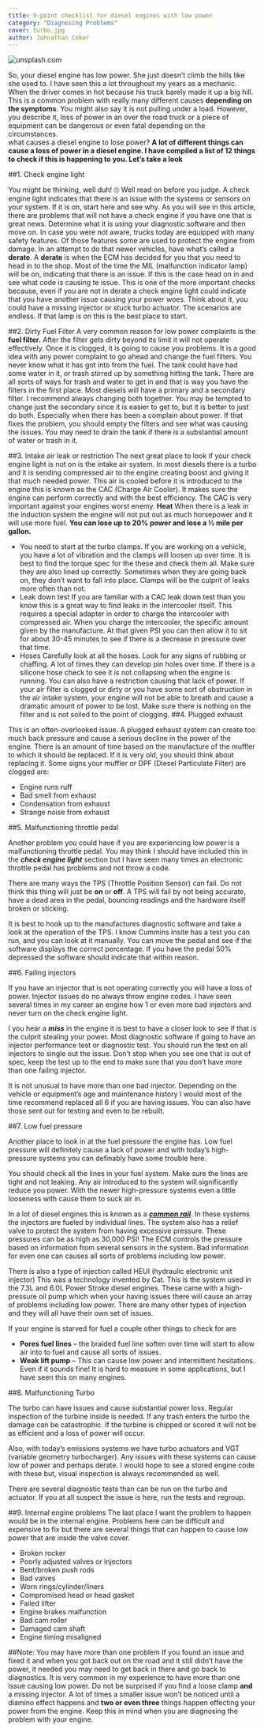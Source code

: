 ```yaml
---
title: 9-point checklist for diesel engines with low power 
category: "Diagnosing Problems"
cover: turbo.jpg
author: Johnathan Coker
---
```


![unsplash.com](./turbo.jpg)


So, your diesel engine has low power. She just doesn’t climb the hills like she used to. I have seen this a lot throughout my years as a mechanic. When the driver comes in hot because his truck barely made it up a big hill. 
This is a common problem with really many different causes **depending on the symptoms**. You might also say it is not pulling under a load. However, you describe it, loss of power in an over the road truck or a piece of equipment can be dangerous or even fatal depending on the circumstances.  
what causes a diesel engine to lose power? **A lot of different things can cause a loss of power in a diesel engine. I have compiled a list of 12 things to check if this is happening to you. Let’s take a look**

##1. Check engine light

You might be thinking, well duh! 🙄 Well read on before you judge. A check engine light indicates that there is an issue with the systems or sensors on your system. If it is on, start here and see why. As you will see in this article, there are problems that will not have a check engine if you have one that is great news. Determine what it is using your diagnostic software and then move on. 
In case you were not aware, trucks today are equipped with many safety features. Of those features some are used to protect the engine from damage. In an attempt to do that newer vehicles, have what’s called a **derate**.
A **derate** is when the ECM has decided for you that you need to head in to the shop. Most of the time the MIL (malfunction indicator lamp) will be on, indicating that there is an issue. If this is the case head on in and see what code is causing te issue. 
This is one of the more important checks because, even if you are not in derate a check engine light could indicate that you have another issue causing your power woes. Think about it, you could have a missing injector or stuck turbo actuator. The scenarios are endless. If that lamp is on this is the best place to start.  

##2. Dirty Fuel Filter 
A very common reason for low power complaints is the **fuel filter.** After the filter gets dirty beyond its limit it will not operate effectively. Once it is clogged, it is going to cause you problems. 
It is a good idea with any power complaint to go ahead and change the fuel filters. You never know what it has got into from the fuel. The tank could have had some water in it, or trash stirred up by something hitting the tank. There are all sorts of ways for trash and water to get in and that is way you have the filters in the first place. 
Most diesels will have a primary and a secondary filter. I recommend always changing both together. You may be tempted to change just the secondary since it is easier to get to, but it is better to just do both. Especially when there has been a complain about power.
If that fixes the problem, you should empty the filters and see what was causing the issues. You may need to drain the tank if there is a substantial amount of water or trash in it. 


##3. Intake air leak or restriction
The next great place to look if your check engine light is not on is the intake air system. In most diesels there is a turbo and it is sending compressed air to the engine creating boost and giving it that much needed power.
This air is cooled before it is introduced to the engine this is known as the CAC (Charge Air Cooler). It makes sure the engine can perform correctly and with the best efficiency. The CAC is very important against your engines worst enemy. **Heat**
When there is a leak in the induction system the engine will not put out as much horsepower and it will use more fuel. **You can lose up to 20% power and lose a ½ mile per gallon.** 
-	You need to start at the turbo clamps. 
If you are working on a vehicle, you have a lot of vibration and the clamps will loosen up over time. It is best to find the torque spec for the these and check them all. Make sure they are also lined up correctly. Sometimes when they are going back on, they don’t want to fall into place. Clamps will be the culprit of leaks more often than not. 
-	Leak down test
If you are familiar with a CAC leak down test than you know this is a great way to find leaks in the intercooler itself. This requires a special adapter in order to charge the intercooler with compressed air. 
When you charge the intercooler, the specific amount given by the manufacture. At that given PSI you can then allow it to sit for about 30-45 minutes to see if there is a decrease in pressure over that time.
-	Hoses
Carefully look at all the hoses. Look for any signs of rubbing or chaffing. A lot of times they can develop pin holes over time. If there is a silicone hose check to see it is not collapsing when the engine is running. 
You can also have a restriction causing that lack of power. If your air filter is clogged or dirty or you have some sort of obstruction in the air intake system, your engine will not be able to breath and cause a dramatic amount of power to be lost. Make sure there is nothing on the filter and is not soiled to the point of clogging. 
##4. Plugged exhaust 

This is an often-overlooked issue. A plugged exhaust system can create too much back pressure and cause a serious decline in the power of the engine. There is an amount of time based on the manufacture of the muffler to which it should be replaced. If it is very old, you should think about replacing it. Some signs your muffler or DPF (Diesel Particulate Filter) are clogged are:

-	Engine runs ruff 
-	Bad smell from exhaust 
-	Condensation from exhaust  
-	Strange noise from exhaust 

##5. Malfunctioning throttle pedal 

Another problem you could have if you are experiencing low power is a malfunctioning throttle pedal. You may think I should have included this in the ***check engine light*** section but I have seen many times an electronic throttle pedal has problems and not throw a code. 

There are many ways the TPS (Throttle Position Sensor) can fail. Do not think this thing will just be **on** or **off**. A TPS will fail by not being accurate, have a dead area in the pedal, bouncing readings and the hardware itself broken or sticking. 

It is best to hook up to the manufactures diagnostic software and take a look at the operation of the TPS. I know Cummins Insite has a test you can run, and you can look at it manually. You can move the pedal and see if the software displays the correct percentage. If you have the pedal 50% depressed the software should indicate that within reason. 

##6. Failing injectors

If you have an injector that is not operating correctly you will have a loss of power. Injector issues do no always throw engine codes. I have seen several times in my career an engine how 1 or even more bad injectors and never turn on the check engine light. 

I you hear a ***miss*** in the engine it is best to have a closer look to see if that is the culprit stealing your power. Most diagnostic software if going to have an injector performance test or diagnostic test. You should run the test on all injectors to single out the issue. Don’t stop when you see one that is out of spec, keep the test up to the end to make sure that you don’t have more than one failing injector.

It is not unusual to have more than one bad injector. Depending on the vehicle or equipment’s age and maintenance history I would most of the time recommend replaced all 6 if you are having issues. You can also have those sent out for testing and even to be rebuilt. 

##7. Low fuel pressure

Another place to look in at the fuel pressure the engine has. Low fuel pressure will definitely cause a lack of power and with today’s high-pressure systems you can definably have some trouble here. 

You should check all the lines in your fuel system. Make sure the lines are tight and not leaking. Any air introduced to the system will significantly reduce you power. With the newer high-pressure systems even a little looseness with cause them to suck air in. 

In a lot of diesel engines this is known as a ***[common rail](https://www.cummins.com/components/electronics-fuel-systems/fuel-systems/common-rail-systems)***. In these systems the injectors are fueled by individual lines. The system also has a relief valve to protect the system from having excessive pressure. These pressures can be as high as 30,000 PSI! 
The ECM controls the pressure based on information from several sensors in the system. Bad information for even one can causes all sorts of problems including low power. 

There is also a type of injection called HEUI (hydraulic electronic unit injector) This was a technology invented by Cat. This is the system used in the 7.3L and 6.0L Power Stroke diesel engines. These came with a high-pressure oil pump which when your having issues there will cause an array of problems including low power. There are many other types of injection and they will all have their own set of issues. 

If your engine is starved for fuel a couple other things to check for are 

-	**Pores fuel lines** – the braided fuel line soften over time will start to allow air into to fuel and cause all sorts of issues. 
-	**Weak lift pump** – This can cause low power and intermittent hesitations. Even if it sounds fine! It is hard to measure in some applications, but I have seen this on many engines. 

##8. Malfunctioning Turbo

The turbo can have issues and cause substantial power loss. Regular inspection of the turbine inside is needed. If any trash enters the turbo the damage can be catastrophic. If the turbine is chipped or scored it will not be as efficient and a loss of power will occur. 

Also, with today’s emissions systems we have turbo actuators and VGT (variable geometry turbocharger). Any issues with these systems can cause low of power and perhaps derate. I would hope to see a stored engine code with these but, visual inspection is always recommended as well.

There are several diagnostic tests than can be run on the turbo and actuator. If you at all suspect the issue is here, run the tests and regroup. 

##9.  Internal engine problems 
The last place I want the problem to happen would be in the internal engine.  Problems here can be difficult and expensive to fix but there are several things that can happen to cause low power that are inside the valve cover. 
-	Broken rocker 
-	Poorly adjusted valves or injectors
-	Bent/broken push rods
-	Bad valves 
-	Worn rings/cylinder/liners 
-	Compromised head or head gasket 
-	Failed lifter 
-	Engine brakes malfunction 
-	Bad cam roller
-	Damaged cam shaft 
-	Engine timing misaligned 

##Note: You may have more than one problem
If you found an issue and fixed it and when you got back out on the road and it still didn’t have the power, it needed you may need to get back in there and go back to diagnostics. It is very common in my experience to have more than one issue causing low power. Do not be surprised if you find a loose clamp **and** a missing injector. 
A lot of times a smaller issue won’t be noticed until a diamino effect happens and **two or even three** things happen effecting your power from the engine. Keep this in mind when you are diagnosing the problem with your engine. 
